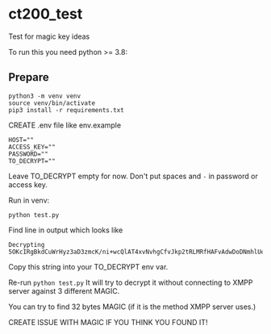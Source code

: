 # ct200_test
Test for magic key ideas

To run this you need python >= 3.8:

## Prepare
```
python3 -m venv venv
source venv/bin/activate
pip3 install -r requirements.txt
```

CREATE .env file like env.example
```
HOST=""
ACCESS_KEY=""
PASSWORD=""
TO_DECRYPT=""
```

Leave TO_DECRYPT empty for now.
Don't put spaces and `-` in password or access key.

Run in venv:
```
python test.py
```

Find line in output which looks like
```
Decrypting 5OKcIRgBkdCuWrHyz3aD3zmcK/ni+wcQlAT4xvNvhgCfvJkp2tRLMRfHAFvAdwDoDNmhlUet3gueigyNjY9boJQ1j3rm+weq02JnJ8Vuj7nF9VqdPByl0T+AsXBw12dHt
```

Copy this string into your TO_DECRYPT env var.

Re-run `python test.py`
It will try to decrypt it without connecting to XMPP server against 3 different MAGIC.

You can try to find 32 bytes MAGIC (if it is the method XMPP server uses.)

CREATE ISSUE WITH MAGIC IF YOU THINK YOU FOUND IT!
